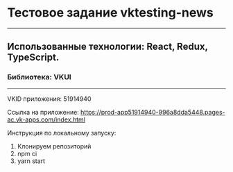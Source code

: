 # Тестовое задание vktesting-news
----------------
## Использованные технологии: React, Redux, TypeScript.

### Библиотека: VKUI
----------------
VKID приложения: 51914940

Ссылка на приложение: https://prod-app51914940-996a8dda5448.pages-ac.vk-apps.com/index.html

Инструкция по локальному запуску:
1) Клонируем репозиторий
2) npm ci
3) yarn start